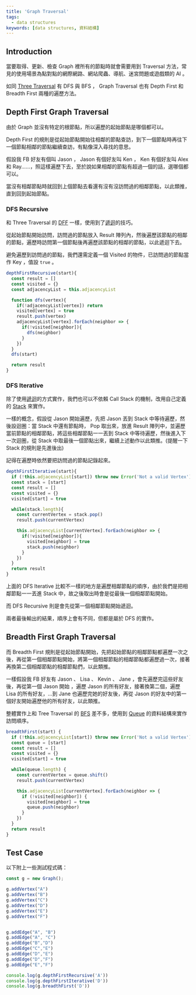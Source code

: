 ```yaml
---
title: 'Graph Traversal'
tags:
  - data structures
keywords: [data structures, 資料結構]
---
```


## Introduction

當要取得、更新、檢查 Graph 裡所有的節點時就會需要用到 Traversal 方法，常見的使用場景為點對點的網際網路、網站爬蟲、導航、迷宮問題或遊戲類的 AI 。

如同 [Three Traversal](./06-tree-traversal.md) 有 DFS 與 BFS ， Graph Traversal 也有 Depth First 和 Breadth First 兩種的遍歷方法。

## Depth First Graph Traversal

由於 Graph 並沒有特定的根節點，所以遍歷的起始節點是哪個都可以。

Depth First 的規則是從起始節點開始往相鄰的節點查訪，到下一個節點時再往下一個節點相鄰的節點繼續查訪，有點像深入尋找的意思。

假設我 FB 好友有個叫 Jason ， Jason 有個好友叫 Ken ， Ken 有個好友叫 Alex 和 Ray......，照這樣遍歷下去，至於說如果相鄰的節點有超過一個的話，選哪個都可以。

當沒有相鄰節點時就回到上個節點去看還有沒有沒訪問過的相鄰節點，以此類推，直到回到起始節點。

### DFS Recursive

和 Three Traversal 的 [DFF](./06-tree-traversal.md#depth-first-search---inorder) 一樣，使用到了[遞迴](../02-algorithms//09-recursion.md)的技巧。

從起始節點開始訪問，訪問過的節點放入 Result 陣列內，然後遍歷該節點的相鄰的節點，遍歷時訪問第一個節點後再遍歷該節點的相鄰的節點，以此遞迴下去。

避免遍歷到訪問過的節點，我們還需定義一個 Visited 的物件，已訪問過的節點當作 Key ，值設 `true` 。

```js
depthFirstRecursive(start){
  const result = []
  const visited = {}
  const adjacencyList = this.adjacencyList

  function dfs(vertex){
    if(!adjacencyList[vertex]) return
    visited[vertex] = true
    result.push(vertex)
    adjacencyList[vertex].forEach(neighbor => {
      if(!visited[neighbor]){
        dfs(neighbor)
      }
    })
  }
  dfs(start)

  return result
}
```

### DFS Iterative

除了使用[遞迴](../02-algorithms//09-recursion.md)的方式實作，我們也可以不依賴 Call Stack 的機制，改用自己定義的 [Stack](./03-stack.md) 來實作。

一樣的概念，假設從 Jason 開始遍歷，先把 Jason 丟到 Stack 中等待遍歷，然後設迴圈：當 Stack 中還有節點時， Pop 取出來，放進 Result 陣列中，並遍歷當前節點的相鄰節點，將這些相鄰節點一一丟到 Stack 中等待遍歷，然後進入下一次迴圈，從 Stack 中取最後一個節點出來，繼續上述動作以此類推。(提醒一下 Stack 的規則是先進後出)

記得在遍歷時依然要把訪問過的節點記錄起來。

```js
depthFirstIterative(start){
  if (!this.adjacencyList[start]) throw new Error('Not a valid Vertex');
  const stack = [start]
  const result = []
  const visited = {}
  visited[start] = true

  while(stack.length){
    const currentVertex = stack.pop()
    result.push(currentVertex)

    this.adjacencyList[currentVertex].forEach(neighbor => {
      if(!visited[neighbor]){
        visited[neighbor] = true
        stack.push(neighbor)
      } 
    })
  }
  return result
}
```

上面的 DFS Iterative 比較不一樣的地方是遍歷相鄰節點的順序，由於我們是把相鄰節點一一丟進 Stack 中，故之後取出時會是從最後一個相鄰節點開始。

而 DFS Recursive 則是會先從第一個相鄰節點開始遞迴。

兩者最後輸出的結果，順序上會有不同，但都是屬於 DFS 的實作。

## Breadth First Graph Traversal

而 Breadth First 規則是從起始節點開始，先把起始節點的相鄰節點都遍歷一次之後，再從第一個相鄰節點開始，將第一個相鄰節點的相鄰節點都遍歷過一次，接著再換第二個相鄰節點的相鄰節點們，以此類推。

一樣假設我 FB 好友有 Jason 、 Lisa 、 Kevin 、 Jane ，會先遍歷完這些好友後，再從第一個 Jason 開始 ，遍歷 Jason 的所有好友，接著換第二個，遍歷 Lisa 的所有好友，...到 Jane 也遍歷完她的好友後，再從 Jason 的好友中的第一個好友開始遍歷他的所有好友，以此類推。

整體實作上和 Tree Traversal 的 [BFS](./06-tree-traversal.md#breadth-first-search) 差不多，使用到 [Queue](./04-queue.md) 的資料結構來實作訪問順序。

```js
breadthFirst(start) {
  if (!this.adjacencyList[start]) throw new Error('Not a valid Vertex');
  const queue = [start]
  const result = []
  const visited = {}
  visited[start] = true

  while(queue.length) {
    const currentVertex = queue.shift()
    result.push(currentVertex)

    this.adjacencyList[currentVertex].forEach(neighbor => {
      if (!visited[neighbor]) {
        visited[neighbor] = true
        queue.push(neighbor)
      }
    })
  }
  return result
}
```

## Test Case

以下附上一些測試程式碼：

```js
const g = new Graph();

g.addVertex("A")
g.addVertex("B")
g.addVertex("C")
g.addVertex("D")
g.addVertex("E")
g.addVertex("F")


g.addEdge("A", "B")
g.addEdge("A", "C")
g.addEdge("B","D")
g.addEdge("C","E")
g.addEdge("D","E")
g.addEdge("D","F")
g.addEdge("E","F")

console.log(g.depthFirstRecursive('A'))
console.log(g.depthFirstIterative('D'))
console.log(g.breadthFirst('D'))
```
